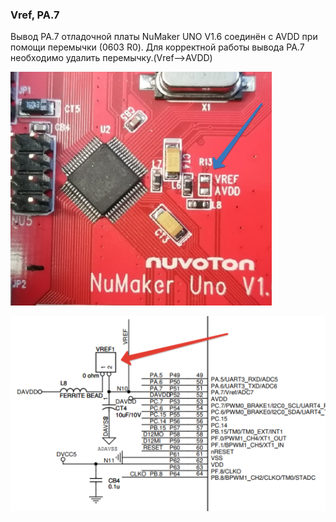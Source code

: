 ### Vref, PA.7  

Вывод PA.7 отладочной платы NuMaker UNO V1.6 соединён с AVDD при помощи перемычки (0603 R0). Для корpектной работы вывода PA.7 необходимо удалить перемычку.(Vref-->AVDD)  


![alt-текст](https://github.com/ScuratovaAnna/NuMaker-UNO-board-for-Arduino-IDE/blob/master/foto/007.jpg "NuMaker UNO")   

![alt-текст](https://github.com/ScuratovaAnna/NuMaker-UNO-board-for-Arduino-IDE/blob/master/foto/008.jpg "NuMaker UNO")     





 




